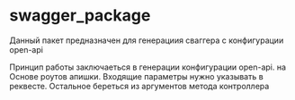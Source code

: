 # swagger_package

Данный пакет предназначен для генерациия сваггера с конфигурации open-api 

Принцип работы заключаеться в генерации конфигурации open-api. на Основе роутов апишки. Входящие параметры нужно указывать в реквесте. Остальное береться из аргументов метода контроллера
